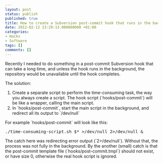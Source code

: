 ```yaml
---
layout: post
status: publish
published: true
title: How to create a Subversion post-commit hook that runs in the background
date: 2012-02-12 13:29:13.000000000 +01:00
categories:
- Hacks
- Software
tags: []
comments: []
---
```

Recently I needed to do something in a post-commit Subversion hook that can take a long time, and unless the hook runs in the background, the repository would be unavailable until the hook completes.

The solution:
<ol>
	<li>Create a separate script to perform the time-consuming task, the way you always create a script. The hook script (`hooks/post-commit`) will be like a wrapper, calling the main script.</li>
	<li>In `hooks/post-commit`, start the main script in the background, and redirect all its output to `/dev/null`</li>
</ol>
For example `hooks/post-commit` will look like this:
<pre>
./time-consuming-script.sh $* &gt;/dev/null 2&gt;/dev/null &amp;
</pre>
The catch here was redirecting error output (`2&gt;/dev/null`). Without that, the process was not fully in the background.
By the another (small) catch is that the post-commit template file (`hooks/post-commit.tmpl`) should not exist, or have size 0, otherwise the real hook script is ignored.
